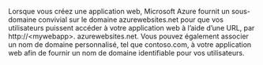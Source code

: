 Lorsque vous créez une application web, Microsoft Azure fournit un sous-domaine convivial sur le domaine azurewebsites.net pour que vos utilisateurs puissent accéder à votre application web à l’aide d’une URL, par http://&lt;mywebapp&gt;. azurewebsites.net. Vous pouvez également associer un nom de domaine personnalisé, tel que contoso.com, à votre application web afin de fournir un nom de domaine identifiable pour vos utilisateurs.